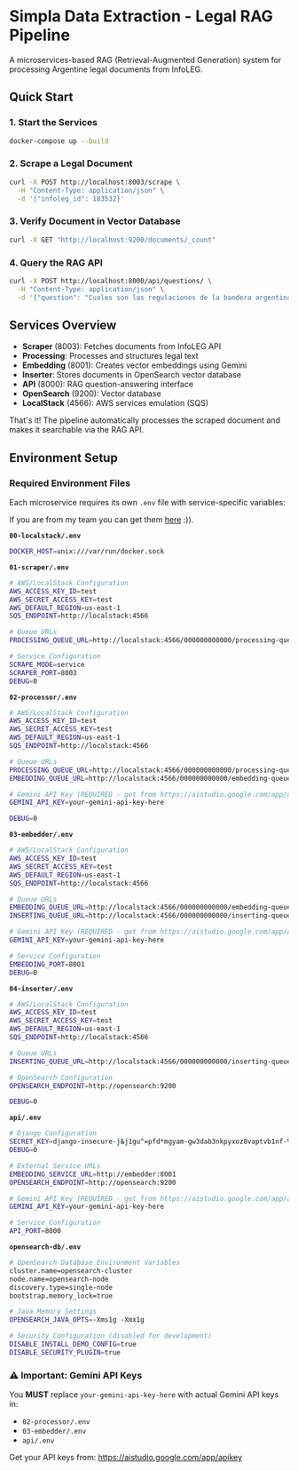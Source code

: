 # Simpla Data Extraction - Legal RAG Pipeline

A microservices-based RAG (Retrieval-Augmented Generation) system for processing Argentine legal documents from InfoLEG.

## Quick Start

### 1. Start the Services
```bash
docker-compose up --build
```

### 2. Scrape a Legal Document
```bash
curl -X POST http://localhost:8003/scrape \
  -H "Content-Type: application/json" \
  -d '{"infoleg_id": 183532}'
```

### 3. Verify Document in Vector Database
```bash
curl -X GET "http://localhost:9200/documents/_count"
```

### 4. Query the RAG API
```bash
curl -X POST http://localhost:8000/api/questions/ \
  -H "Content-Type: application/json" \
  -d '{"question": "Cuales son las regulaciones de la bandera argentina?"}'
```

## Services Overview
- **Scraper** (8003): Fetches documents from InfoLEG API
- **Processing**: Processes and structures legal text  
- **Embedding** (8001): Creates vector embeddings using Gemini
- **Inserter**: Stores documents in OpenSearch vector database
- **API** (8000): RAG question-answering interface
- **OpenSearch** (9200): Vector database
- **LocalStack** (4566): AWS services emulation (SQS)

That's it! The pipeline automatically processes the scraped document and makes it searchable via the RAG API.
## Environment Setup

### Required Environment Files

Each microservice requires its own `.env` file with service-specific variables:

If you are from my team you can get them [here](https://drive.google.com/drive/folders/1XEpPmQm6z2dnG0xC7MYaAdGQx2zoRG0F?usp=drive_link) :)).

**`00-localstack/.env`**
```bash
DOCKER_HOST=unix:///var/run/docker.sock
```

**`01-scraper/.env`**
```bash
# AWS/LocalStack Configuration
AWS_ACCESS_KEY_ID=test
AWS_SECRET_ACCESS_KEY=test  
AWS_DEFAULT_REGION=us-east-1
SQS_ENDPOINT=http://localstack:4566

# Queue URLs
PROCESSING_QUEUE_URL=http://localstack:4566/000000000000/processing-queue

# Service Configuration
SCRAPE_MODE=service
SCRAPER_PORT=8003
DEBUG=0
```

**`02-processor/.env`**
```bash
# AWS/LocalStack Configuration  
AWS_ACCESS_KEY_ID=test
AWS_SECRET_ACCESS_KEY=test
AWS_DEFAULT_REGION=us-east-1
SQS_ENDPOINT=http://localstack:4566

# Queue URLs
PROCESSING_QUEUE_URL=http://localstack:4566/000000000000/processing-queue
EMBEDDING_QUEUE_URL=http://localstack:4566/000000000000/embedding-queue

# Gemini API Key (REQUIRED - get from https://aistudio.google.com/app/apikey)
GEMINI_API_KEY=your-gemini-api-key-here

DEBUG=0
```

**`03-embedder/.env`**
```bash
# AWS/LocalStack Configuration
AWS_ACCESS_KEY_ID=test
AWS_SECRET_ACCESS_KEY=test
AWS_DEFAULT_REGION=us-east-1  
SQS_ENDPOINT=http://localstack:4566

# Queue URLs
EMBEDDING_QUEUE_URL=http://localstack:4566/000000000000/embedding-queue
INSERTING_QUEUE_URL=http://localstack:4566/000000000000/inserting-queue

# Gemini API Key (REQUIRED - get from https://aistudio.google.com/app/apikey)
GEMINI_API_KEY=your-gemini-api-key-here

# Service Configuration
EMBEDDING_PORT=8001
DEBUG=0
```

**`04-inserter/.env`**
```bash
# AWS/LocalStack Configuration
AWS_ACCESS_KEY_ID=test
AWS_SECRET_ACCESS_KEY=test
AWS_DEFAULT_REGION=us-east-1
SQS_ENDPOINT=http://localstack:4566

# Queue URLs  
INSERTING_QUEUE_URL=http://localstack:4566/000000000000/inserting-queue

# OpenSearch Configuration
OPENSEARCH_ENDPOINT=http://opensearch:9200

DEBUG=0
```

**`api/.env`**
```bash
# Django Configuration
SECRET_KEY=django-insecure-j&j1gu^=pfd*mgyam-gw3dab3nkpyxoz8vaptvb1nf-%o1csr_
DEBUG=0

# External Service URLs
EMBEDDING_SERVICE_URL=http://embedder:8001
OPENSEARCH_ENDPOINT=http://opensearch:9200

# Gemini API Key (REQUIRED - get from https://aistudio.google.com/app/apikey) 
GEMINI_API_KEY=your-gemini-api-key-here

# Service Configuration
API_PORT=8000
```

**`opensearch-db/.env`**
```bash
# OpenSearch Database Environment Variables
cluster.name=opensearch-cluster
node.name=opensearch-node
discovery.type=single-node
bootstrap.memory_lock=true

# Java Memory Settings
OPENSEARCH_JAVA_OPTS=-Xms1g -Xmx1g

# Security Configuration (disabled for development)
DISABLE_INSTALL_DEMO_CONFIG=true
DISABLE_SECURITY_PLUGIN=true
```

### ⚠️ Important: Gemini API Keys

You **MUST** replace `your-gemini-api-key-here` with actual Gemini API keys in:
- `02-processor/.env`
- `03-embedder/.env` 
- `api/.env`

Get your API keys from: https://aistudio.google.com/app/apikey
